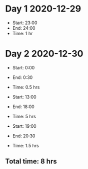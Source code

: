 # Day 1 2020-12-29

- Start: 23:00
- End: 24:00
- Time: 1 hr

# Day 2 2020-12-30

- Start: 0:00
- End: 0:30
- Time: 0.5 hrs

- Start: 13:00
- End: 18:00
- Time: 5 hrs

- Start: 19:00
- End: 20:30
- Time: 1.5 hrs

## Total time: 8 hrs
